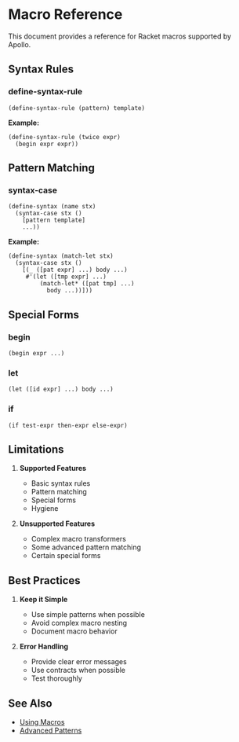 # Macro Reference

This document provides a reference for Racket macros supported by Apollo.

## Syntax Rules

### define-syntax-rule

```racket
(define-syntax-rule (pattern) template)
```

**Example:**
```racket
(define-syntax-rule (twice expr)
  (begin expr expr))
```

## Pattern Matching

### syntax-case

```racket
(define-syntax (name stx)
  (syntax-case stx ()
    [pattern template]
    ...))
```

**Example:**
```racket
(define-syntax (match-let stx)
  (syntax-case stx ()
    [(_ ([pat expr] ...) body ...)
     #'(let ([tmp expr] ...)
         (match-let* ([pat tmp] ...)
           body ...))]))
```

## Special Forms

### begin

```racket
(begin expr ...)
```

### let

```racket
(let ([id expr] ...) body ...)
```

### if

```racket
(if test-expr then-expr else-expr)
```

## Limitations

1.  **Supported Features**
    - Basic syntax rules
    - Pattern matching
    - Special forms
    - Hygiene

2.  **Unsupported Features**
    - Complex macro transformers
    - Some advanced pattern matching
    - Certain special forms

## Best Practices

1.  **Keep it Simple**
    - Use simple patterns when possible
    - Avoid complex macro nesting
    - Document macro behavior

2.  **Error Handling**
    - Provide clear error messages
    - Use contracts when possible
    - Test thoroughly

## See Also

*   [Using Macros](../how-to/macros.md)
*   [Advanced Patterns](../tutorials/advanced-macros.md) 